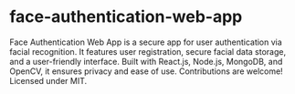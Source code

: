 # face-authentication-web-app
Face Authentication Web App is a secure app for user authentication via facial recognition. It features user registration, secure facial data storage, and a user-friendly interface. Built with React.js, Node.js, MongoDB, and OpenCV, it ensures privacy and ease of use. Contributions are welcome! Licensed under MIT.
